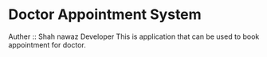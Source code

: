 # Doctor Appointment System

Auther :: Shah nawaz Developer 
This is application that can be used to book appointment for doctor.